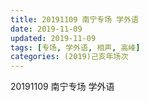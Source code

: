 ```yaml
---
title: 20191109 南宁专场 学外语
date: 2019-11-09
updated: 2019-11-09
tags: [专场, 学外语, 相声, 高峰]
categories: (2019)己亥年场次
---
```

20191109 南宁专场 学外语